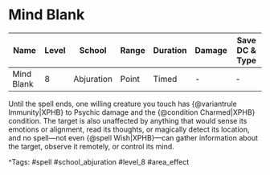 # Mind Blank

| Name | Level | School | Range | Duration | Damage | Save DC & Type |
|------|-------|--------|-------|----------|--------|----------------|
| Mind Blank | 8 | Abjuration | Point | Timed | - | - |

Until the spell ends, one willing creature you touch has {@variantrule Immunity|XPHB} to Psychic damage and the {@condition Charmed|XPHB} condition. The target is also unaffected by anything that would sense its emotions or alignment, read its thoughts, or magically detect its location, and no spell—not even {@spell Wish|XPHB}—can gather information about the target, observe it remotely, or control its mind.

^Tags: #spell #school_abjuration #level_8 #area_effect